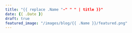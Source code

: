 ```yaml
---
title: "{{ replace .Name "-" " " | title }}"
date: {{ .Date }}
draft: true
featured_image: "/images/blog/{{ .Name }}/featured.png"
---
```

